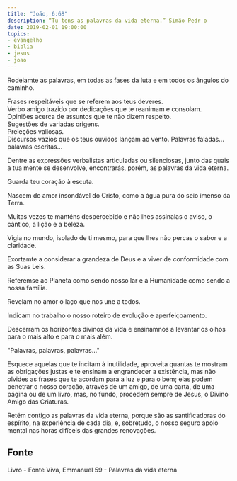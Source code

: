 ```yaml
---
title: "João, 6:68"
description: “Tu tens as palavras da vida eterna.” Simão Pedr o
date: 2019-02-01 19:00:00
topics: 
- evangelho
- biblia
- jesus
- joao
---
```


Rodeiam­te as palavras, em todas as fases da luta e em todos os ângulos do
caminho.

Frases respeitáveis que se referem aos teus deveres.  
Verbo amigo trazido por dedicações que te reanimam e consolam.  
Opiniões acerca de assuntos que te não dizem respeito.  
Sugestões de variadas origens.  
Preleções valiosas.  
Discursos vazios que os teus ouvidos lançam ao vento.
Palavras faladas... palavras escritas...

Dentre as expressões verbalistas articuladas ou silenciosas, junto das quais
a tua mente se desenvolve, encontrarás, porém, as palavras da vida eterna.

Guarda teu coração à escuta.

Nascem do amor insondável do Cristo, como a água pura do seio imenso da
Terra.

Muitas vezes te manténs despercebido e não lhes assinalas o aviso, o
cântico, a lição e a beleza.

Vigia no mundo, isolado de ti mesmo, para que lhes não percas o sabor e a
claridade.

Exortam­te a considerar a grandeza de Deus e a viver de conformidade com
as Suas Leis.

Referem­se ao Planeta como sendo nosso lar e à Humanidade como sendo a
nossa família.

Revelam no amor o laço que nos une a todos.

Indicam no trabalho o nosso roteiro de evolução e aperfeiçoamento.

Descerram os horizontes divinos da vida e ensinam­nos a levantar os olhos
para o mais alto e para o mais além.

"Palavras, palavras, palavras..."

Esquece aquelas que te incitam à inutilidade, aproveita quantas te mostram
as obrigações justas e te ensinam a engrandecer a existência, mas não olvides as
frases que te acordam para a luz e para o bem; elas podem penetrar o nosso coração,
através de um amigo, de uma carta, de uma página ou de um livro, mas, no fundo,
procedem sempre de Jesus, o Divino Amigo das Criaturas.

Retém contigo as palavras da vida eterna, porque são as santificadoras do
espírito, na experiência de cada dia, e, sobretudo, o nosso seguro apoio mental nas
horas difíceis das grandes renovações.


## Fonte
Livro - Fonte Viva, Emmanuel
59 - Palavras da vida eterna
